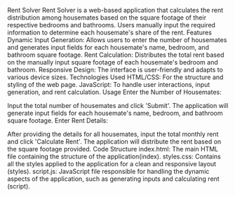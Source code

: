 Rent Solver
Rent Solver is a web-based application that calculates the rent distribution among housemates based on the square footage of their respective bedrooms and bathrooms. Users manually input the required information to determine each housemate's share of the rent.
Features
Dynamic Input Generation: Allows users to enter the number of housemates and generates input fields for each housemate's name, bedroom, and bathroom square footage.
Rent Calculation: Distributes the total rent based on the manually input square footage of each housemate's bedroom and bathroom.
Responsive Design: The interface is user-friendly and adapts to various device sizes.
Technologies Used
HTML/CSS: For the structure and styling of the web page.
JavaScript: To handle user interactions, input generation, and rent calculation.
Usage
Enter the Number of Housemates:

Input the total number of housemates and click 'Submit'. The application will generate input fields for each housemate's name, bedroom, and bathroom square footage.
Enter Rent Details:

After providing the details for all housemates, input the total monthly rent and click 'Calculate Rent'. The application will distribute the rent based on the square footage provided.
Code Structure
index.html: The main HTML file containing the structure of the application​(index)​.
styles.css: Contains all the styles applied to the application for a clean and responsive layout​(styles)​.
script.js: JavaScript file responsible for handling the dynamic aspects of the application, such as generating inputs and calculating rent​(script)​.
